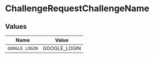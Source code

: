 # ChallengeRequestChallengeName


## Values

| Name           | Value          |
| -------------- | -------------- |
| `GOOGLE_LOGIN` | GOOGLE_LOGIN   |